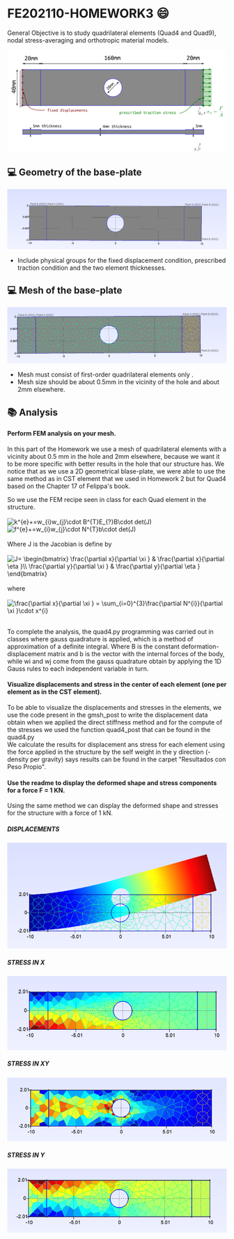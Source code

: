 # FE202110-HOMEWORK3 :smile:
General Objective is to study quadrilateral elements (Quad4 and Quad9), nodal stress-averaging and orthotropic material models. 

![img](https://github.com/vjguzman/FE202110-HOMEWORK3/blob/main/Imagenes/Placa_Enunciado.png)

## :computer: Geometry of the base-plate
![img](https://github.com/vjguzman/FE202110-HOMEWORK3/blob/main/Imagenes/Geometria_Placa_2D.png)

- Include physical groups for the fixed displacement condition, prescribed traction condition and the two element thicknesses.

## :computer: Mesh  of the base-plate
![img](https://github.com/vjguzman/FE202110-HOMEWORK3/blob/main/Imagenes/Mesh_Placa_2D.png)

- Mesh must consist of first-order quadrilateral elements only .
- Mesh size should be about 0.5mm in the vicinity of the hole and about 2mm elsewhere. 

## :books: Analysis

#### Perform FEM analysis on your mesh.
In this part of the Homework we use a mesh of quadrilateral elements with a vicinity about 0.5 mm in the hole and 2mm elsewhere, because we want it to be more specific with better results in the hole that our structure has. We notice that as we use a 2D geometrical blase-plate, we were able to use the same method as in CST element that we used in Homework 2 but for Quad4 based on the Chapter 17 of Felippa's book.   <br>

So we use the FEM recipe seen in class for each Quad element in the structure.
<br>
<br>
<img src="https://latex.codecogs.com/gif.latex?k^{e}&plus;=w_{i}w_{j}\cdot&space;B^{T}E_{?}B\cdot&space;det(J)" title="k^{e}+=w_{i}w_{j}\cdot B^{T}E_{?}B\cdot det(J)" /><br>
<img src="https://latex.codecogs.com/gif.latex?f^{e}&plus;=w_{i}w_{j}\cdot&space;N^{T}b\cdot&space;det(J)" title="f^{e}+=w_{i}w_{j}\cdot N^{T}b\cdot det(J)" /> <br>
<br>
Where J is the Jacobian is define by
<br>
<br>
<img src="https://latex.codecogs.com/gif.latex?J=&space;\begin{bmatrix}&space;\frac{\partial&space;x}{\partial&space;\xi&space;}&space;&&space;\frac{\partial&space;x}{\partial&space;\eta&space;}\\&space;\frac{\partial&space;y}{\partial&space;\xi&space;}&space;&&space;\frac{\partial&space;y}{\partial&space;\eta&space;}&space;\end{bmatrix}" title="J= \begin{bmatrix} \frac{\partial x}{\partial \xi } & \frac{\partial x}{\partial \eta }\\ \frac{\partial y}{\partial \xi } & \frac{\partial y}{\partial \eta } \end{bmatrix}" /> 
<br>
<br>
where
<br>
<br>
<img src="https://latex.codecogs.com/gif.latex?\frac{\partial&space;x}{\partial&space;\xi&space;}&space;=&space;\sum_{i=0}^{3}\frac{\partial&space;N^{i}}{\partial&space;\xi&space;}\cdot&space;x^{i}" title="\frac{\partial x}{\partial \xi } = \sum_{i=0}^{3}\frac{\partial N^{i}}{\partial \xi }\cdot x^{i}" />

<br>
To complete the analysis, the quad4.py programming was carried out in classes where gauss quadrature is applied, which is a method of approximation of a definite integral. Where B is the constant deformation-displacement matrix and b is the vector with the internal forces of the body, while wi and wj come from the gauss quadrature obtain by applying the 1D Gauss rules to each independent variable in turn.
<br>

#### Visualize displacements and stress in the center of each element (one per element as in the CST element). 
To be able to visualize the displacements and stresses in the elements, we use the code present in the gmsh_post to write the displacement data obtain when we applied the direct stiffness method and for the compute of the stresses we used the function quad4_post that can be found in the quad4.py 
<br>
We calculate the results for displacement ans stress for each element using the force applied in the structure by the self weight in the y direction (-density per gravity) says results can be found in the carpet "Resultados con Peso Propio".

#### Use the readme to display the deformed shape and stress components for a force F = 1 KN.  
Using the same method we can display the deformed shape and stresses for the structure with a force of 1 kN.
<br>
##### DISPLACEMENTS
![img](https://github.com/vjguzman/FE202110-HOMEWORK3/blob/main/con%20F%20%3D%201%20kN/Desplazamientos.png)
##### STRESS IN X
![img](https://github.com/vjguzman/FE202110-HOMEWORK3/blob/main/con%20F%20%3D%201%20kN/Sigma_X.png)
##### STRESS IN XY
![img](https://github.com/vjguzman/FE202110-HOMEWORK3/blob/main/con%20F%20%3D%201%20kN/Sigma_XY.png)
##### STRESS IN Y
![img](https://github.com/vjguzman/FE202110-HOMEWORK3/blob/main/con%20F%20%3D%201%20kN/Sigma_Y.png)
